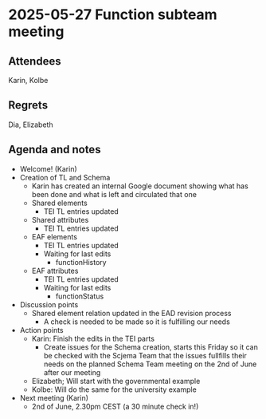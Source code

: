 # 2025-05-27 Function subteam meeting


## Attendees

Karin, Kolbe


## Regrets

Dia, Elizabeth 


## Agenda and notes



* Welcome! (Karin)
* Creation of TL and Schema
    * Karin has created an internal Google document showing what has been done and what is left and circulated that one
    * Shared elements
        * TEI TL entries updated
    * Shared attributes
        * TEI TL entries updated
    * EAF elements
        * TEI TL entries updated
        * Waiting for last edits
            * functionHistory
    * EAF attributes
        * TEI TL entries updated
        * Waiting for last edits
            * functionStatus
* Discussion points
    * Shared element relation updated in the EAD revision process
        * A check is needed to be made so it is fulfilling our needs
* Action points
    * Karin: Finish the edits in the TEI parts
        * Create issues for the Schema creation, starts this Friday so it can be checked with the Scjema Team that the issues fullfills their needs on the planned Schema Team meeting on the 2nd of June after our meeting
    * Elizabeth; Will start with the governmental example
    * Kolbe: Will do the same for the university example 
* Next meeting (Karin)
    * 2nd of June, 2.30pm CEST (a 30 minute check in!)

